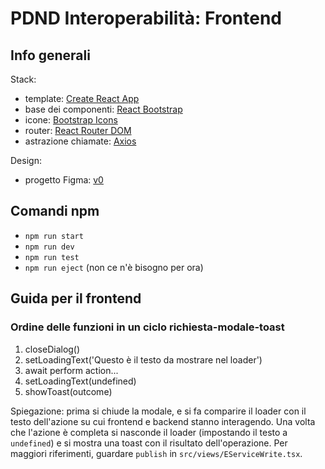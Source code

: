 # PDND Interoperabilità: Frontend

## Info generali
Stack:
- template: [Create React App](https://github.com/facebook/create-react-app)
- base dei componenti: [React Bootstrap](https://react-bootstrap.github.io)
- icone: [Bootstrap Icons](https://icons.getbootstrap.com)
- router: [React Router DOM](https://reactrouter.com/web)
- astrazione chiamate: [Axios](https://axios-http.com)

Design:
- progetto Figma: [v0](https://www.figma.com/file/7GJmdr43yZb3D47sMZRskN/v0)

## Comandi npm
- `npm run start`
- `npm run dev`
- `npm run test`
- `npm run eject` (non ce n'è bisogno per ora)

## Guida per il frontend

### Ordine delle funzioni in un ciclo richiesta-modale-toast
1. closeDialog()
2. setLoadingText('Questo è il testo da mostrare nel loader')
3. await perform action...
4. setLoadingText(undefined)
5. showToast(outcome)

Spiegazione: prima si chiude la modale, e si fa comparire il loader con il testo dell'azione su cui frontend e backend stanno interagendo. Una volta che l'azione è completa si nasconde il loader (impostando il testo a `undefined`) e si mostra una toast con il risultato dell'operazione. Per maggiori riferimenti, guardare `publish` in `src/views/EServiceWrite.tsx`.